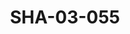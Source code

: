 ---
pid: SHA-03-055
title: SHA-03-055
language: en
collection: Sharhabil Ahmed
original_label: 
rights: Sharhabil Ahmed
location_of_original: Sharhabil Ahmed
photographer_or_studio: 
scanned_from: photograph 10 by 15
_date: '2009'
location: " US, Washington DC"
description: advertisement for Sharhabil Ahmed concert
additional_notes: 
permission_display: 'yes'
on_server: 'no'
on_website: 'no'
permalink: /archive/en/sha-03-055.html
layout: photo-page
---
